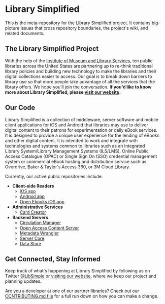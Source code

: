 # Library Simplified

This is the meta-repository for the Library Simplified project. It contains big-picture issues that cross repository boundaries, the project's wiki, and related documents.


## The Library Simplified Project

With the help of the [Institute of Museum and Library Services](https://www.imls.gov/), ten public libraries across the United States are partnering up to re-think traditional library policies and building new technology to make the libraries and their digital collections easier to access. Our goal is to break down barriers to library use so that more people take advantage of all the services that the library offers. We hope you’ll join the conversation. **If you'd like to know more about Library Simplified, please [visit our website](http://www.librarysimplified.org/).**


## Our Code

Library Simplified is a collection of middleware, server software and mobile client applications for iOS and Android that libraries may use to deliver digital content to their patrons for experimentation or daily eBook services. It is designed to provide a unique user experience for the lending of eBooks and other digital content. It is intended to work and integrate with technologies and systems common to libraries such as an Integrated Library System/Library Management Systems (ILS/LMS), Online Public Access Catalogue (OPAC) or Single Sign On (SSO) credential management system or commercial eBook hosting and distribution service such as Overdrive, Baker & Taylor's Access 360, or 3M Cloud Library.

Currently, our active public repositories include:

- **Client-side Readers**
  - [iOS app](https://github.com/NYPL-Simplified/Simplified-iOS)
  - [Android app](https://github.com/NYPL-Simplified/Simplified-Android)
  - [Open Ebooks iOS app](https://github.com/NYPL-Simplified/Open-Ebooks-iOS)
- **Administrative Services**
  - [Card Creator](https://github.com/NYPL-Simplified/card-creator)
- **Backend Servers**
  - [Circulation Manager](https://github.com/NYPL-Simplified/circulation)
  - [Open Access Content Server](https://github.com/NYPL-Simplified/content-server)
  - [Metadata Wrangler](https://github.com/NYPL-Simplified/metadata-wrangler)
  - [Server Core](https://github.com/NYPL/Simplified-server-core)
  - [Data Store](https://github.com/NYPL-Simplified/data)


## Get Connected, Stay Informed

Keep track of what's happening at Library Simplified by following us on Twitter [@LibSimple](https://twitter.com/LibSimple) or
[visiting our website](http://www.librarysimplified.org/), where we keep our project and planning updates.

Are you a developer at one of our partner libraries? Check out our [CONTRIBUTING.md file](./CONTRIBUTING.md) for a full run down on how you can make a change.
